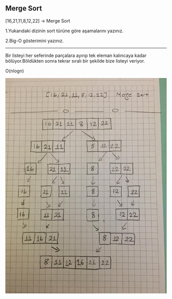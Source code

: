 ## Merge Sort

[16,21,11,8,12,22] -> Merge Sort

1.Yukarıdaki dizinin sort türüne göre aşamalarını yazınız.

2.Big-O gösterimini yazınız.

-------
Bir listeyi her seferinde parçalara ayırıp tek eleman kalıncaya kadar bölüyor.Böldükten sonra tekrar sıralı bir şekilde bize listeyi veriyor. 

O(nlogn)

![Merge](merge.jpeg)


